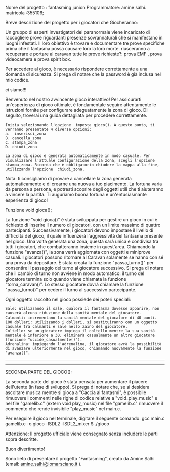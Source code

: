 Nome del progetto : fantasming
junion Programmatore: amine salhi.
matricola :355106;

Breve descrizione del progetto per i giocatori che Giocheranno:

Un gruppo di esperti investigatori del paranormale viene incaricato di raccogliere prove riguardanti presenze sovrannaturali che si manifestano in luoghi infestati. Il loro obiettivo è trovare e documentare tre prove specifiche prima che il fantasma possa causare loro la loro morte. riusceranno a recuperare e portare al caravan tutte le prove richieste?: prova EMF , prova videocamera  e prova spirit box.


Per accedere al gioco, è necessario rispondere correttamente a una domanda di sicurezza. Si prega di notare che la password è già inclusa nel mio codice. 

ci siamo!!!

Benvenuto nel nostro avvincente gioco interattivo! Per assicurarti un'esperienza di gioco ottimale, è fondamentale seguire attentamente le istruzioni fornite per configurare adeguatamente la zona di gioco. Di seguito, troverai una guida dettagliata per procedere correttamente. 

    Inizia selezionando l'opzione  imposta_gioco(). A questo punto, ti verranno presentate 4 diverse opzioni:
    a.  inserisci_zona
    B. cancella_zona
    C. stampa_zona
    D. chiudi_zona

    La zona di gioco è generata automaticamente in modo casuale. Per visualizzare l'attuale configurazione della zona, scegli l'opzione  stampa_zona. Ricorda che è obbligatorio chiudere la mappa alla fine, utilizzando l'opzione  chiudi_zona. 

Nota: ti consigliamo di provare a cancellare la zona generata automaticamente e di crearne una nuova a tuo piacimento. La fortuna varia da persona a persona, e potresti scoprire degli oggetti utili che ti aiuteranno a vincere la partita.
Ti auguriamo buona fortuna e un'entusiasmante esperienza di gioco! 

Funzione void gioca();

La funzione "void gioca()" è stata sviluppata per gestire un gioco in cui è richiesto di inserire il numero di giocatori, con un limite massimo di quattro partecipanti. Successivamente, i giocatori devono impostare il livello di difficoltà del gioco, il quale influenzerà l'aggressività del fantasma presente nel gioco. 
Una volta generata una zona, questa sarà unica e condivisa tra tutti i giocatori, che combatteranno insieme in quest'area. Chiamando la funzione "avanza()", la zona verrà aggiornata con oggetti e miniprove casuali. 
I giocatori possono ritornare al Caravan solamente se hanno con sé una prova da depositare. È stata creata la funzione "passa_turno()" per consentire il passaggio del turno al giocatore successivo. Si prega di notare che il cambio di turno non avviene in modo automatico: il turno del giocatore termina solo quando viene chiamata la funzione "torna_caravan()". Lo stesso giocatore dovrà chiamare la funzione "passa_turno()" per cedere il turno al successivo partecipante. 



Ogni oggetto raccolto nel gioco possiede dei poteri speciali: 

    Sale: utilizzando il sale, qualora il fantasma dovesse apparire, non causerà alcuna riduzione della sanità mentale del giocatore. 
    Calmanti: incrementano la sanità mentale del giocatore di 40 punti. 
    100 dollari: utilizzando i dollari, si sostituiranno con un oggetto casuale tra calmanti e sale nello zaino del giocatore. 
    Coltello: se un giocatore impiega il coltello mentre la sua sanità mentale è inferiore a 30, eliminerà casualmente un altro giocatore (funzione "uccide_casualmente()"). 
    Adrenalina: impiegando l'adrenalina, il giocatore avrà la possibilità di avanzare ulteriormente nel gioco, chiamando nuovamente la funzione "avanza()". 



---------------------------------------------------------------------------------------------------------------------------------------------------------------------------------------------------------------------------
---------------------------------------------------------------------------------------------------------------------------------------------------------------------------------------------------------------------------
SECONDA PARTE DEL GIOCO(): 

La seconda parte del gioco è stata pensata per aumentare il piacere dell'utente (in fase di sviluppo). Si prega di notare che, se si desidera ascoltare musica  mentre si gioca a "Caccia ai fantasmi", è possibile rimuovere i commenti nelle righe di codice relative a "void_play_music" e nel file "gamelib.c" (extern void play_music) nel file "gamelib.c" rimuovere il commento che rende invisibile "play_music" nel main.c. 

Per eseguire il gioco nel terminale, digitare il seguente comando: 
gcc main.c gamelib.c -o gioco -lSDL2 -lSDL2_mixer
$ ./gioco

Attenzione: Il progetto ufficiale viene consegnato senza includere le parti sopra descritte. 

Buon divertimento! 

Sono lieto di presentare il progetto "Fantasming", creato da Amine Salhi (email:  amine.salhi@iomarsciano.it ). 



























